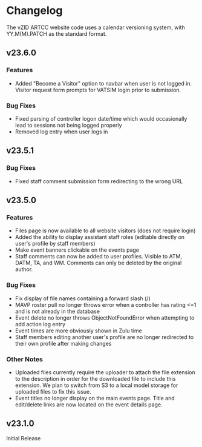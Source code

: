 # Changelog
The vZID ARTCC website code uses a calendar versioning system, with YY.M(M).PATCH as the standard format.
## v23.6.0
### Features
- Added "Become a Visitor" option to navbar when user is not logged in. Visitor request form prompts for VATSIM login prior to submission.
### Bug Fixes
- Fixed parsing of controller logon date/time which would occasionally lead to sessions not being logged properly
- Removed log entry when user logs in
## v23.5.1
### Bug Fixes
- Fixed staff comment submission form redirecting to the wrong URL
## v23.5.0
### Features
- Files page is now available to all website visitors (does not require login)
- Added the ability to display assistant staff roles (editable directly on user's profile by staff members)
- Make event banners clickable on the events page
- Staff comments can now be added to user profiles. Visible to ATM, DATM, TA, and WM. Comments can only be deleted by the original author.
### Bug Fixes
- Fix display of file names containing a forward slash (/)
- MAVP roster pull no longer throws error when a controller has rating <=1 and is not already in the database
- Event delete no longer throws ObjectNotFoundError when attempting to add action log entry
- Event times are more obviously shown in Zulu time
- Staff members editing another user's profile are no longer redirected to their own profile after making changes
### Other Notes
- Uploaded files currently require the uploader to attach the file extension to the description in order for the downloaded file to include this extension. We plan to switch from S3 to a local model storage for uploaded files to fix this issue.
- Event titles no longer display on the main events page. Title and edit/delete links are now located on the event details page.
## v23.1.0
Initial Release
